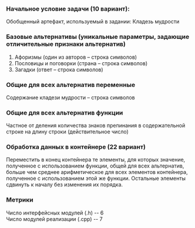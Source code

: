 ### Начальное условие задачи (10 вариант):
Обобщенный артефакт, используемый в задании: Кладезь мудрости

### Базовые альтернативы (уникальные параметры, задающие отличительные признаки альтернатив)
1. Афоризмы (один из авторов – строка символов)
2. Пословицы и поговорки (страна – строка символов)
3. Загадки (ответ – строка символов)

### Общие для всех альтернатив переменные
Содержание кладези мудрости – строка символов

### Общие для всех альтернатив функции
Частное от деления количества знаков препинания в содержательной строке на длину строки (действительное число)

### Обработка данных в контейнере (22 вариант)
Переместить в конец контейнера те элементы, для которых значение, полученное с использованием функции,
общей для всех альтернатив, больше чем среднее арифметическое для всех элементов контейнера, 
полученное с использованием этой же функции. Остальные элементы сдвинуть к началу без изменения их порядка.

### Метрики
Число интерфейсных модулей (.h) -- 6 <br/>
Число модулей реализации (.cpp) -- 7
